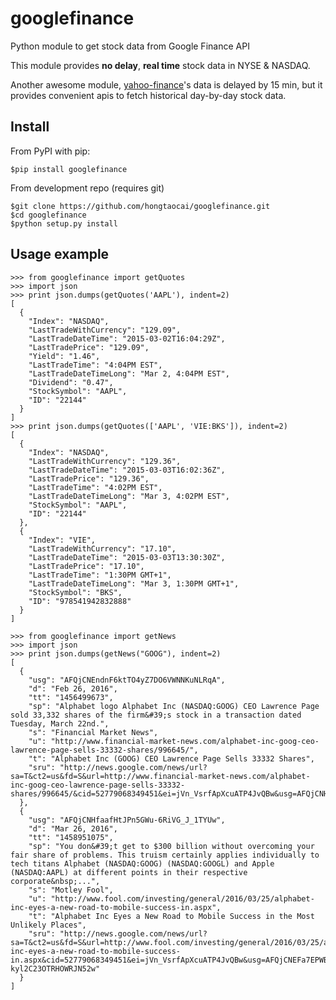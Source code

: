 # googlefinance
Python module to get stock data from Google Finance API

This module provides **no delay**, **real time** stock data in NYSE & NASDAQ. 
 
Another awesome module, [yahoo-finance](https://github.com/lukaszbanasiak/yahoo-finance)'s data is delayed by 15 min, but it provides convenient apis to fetch historical day-by-day stock data.

## Install
From PyPI with pip:
	
	$pip install googlefinance

From development repo (requires git)

	$git clone https://github.com/hongtaocai/googlefinance.git
	$cd googlefinance
	$python setup.py install

## Usage example

	>>> from googlefinance import getQuotes
	>>> import json
	>>> print json.dumps(getQuotes('AAPL'), indent=2)
	[
	  {
    	"Index": "NASDAQ", 
 	    "LastTradeWithCurrency": "129.09", 
        "LastTradeDateTime": "2015-03-02T16:04:29Z", 
        "LastTradePrice": "129.09", 
        "Yield": "1.46", 
        "LastTradeTime": "4:04PM EST", 
        "LastTradeDateTimeLong": "Mar 2, 4:04PM EST", 
        "Dividend": "0.47", 
        "StockSymbol": "AAPL", 
        "ID": "22144"
      }
    ]
    >>> print json.dumps(getQuotes(['AAPL', 'VIE:BKS']), indent=2)
    [
      {
        "Index": "NASDAQ", 
        "LastTradeWithCurrency": "129.36", 
        "LastTradeDateTime": "2015-03-03T16:02:36Z", 
        "LastTradePrice": "129.36", 
        "LastTradeTime": "4:02PM EST", 
        "LastTradeDateTimeLong": "Mar 3, 4:02PM EST", 
        "StockSymbol": "AAPL", 
        "ID": "22144"
      }, 
      {
        "Index": "VIE", 
        "LastTradeWithCurrency": "17.10", 
        "LastTradeDateTime": "2015-03-03T13:30:30Z", 
        "LastTradePrice": "17.10", 
        "LastTradeTime": "1:30PM GMT+1", 
        "LastTradeDateTimeLong": "Mar 3, 1:30PM GMT+1", 
        "StockSymbol": "BKS", 
        "ID": "978541942832888"
      }
    ]

    >>> from googlefinance import getNews
    >>> import json
    >>> print json.dumps(getNews("GOOG"), indent=2)
    [
      {
        "usg": "AFQjCNEndnF6ktTO4yZ7DO6VWNNKuNLRqA",
        "d": "Feb 26, 2016",
        "tt": "1456499673",
        "sp": "Alphabet logo Alphabet Inc (NASDAQ:GOOG) CEO Lawrence Page sold 33,332 shares of the firm&#39;s stock in a transaction dated Tuesday, March 22nd.",
        "s": "Financial Market News",
        "u": "http://www.financial-market-news.com/alphabet-inc-goog-ceo-lawrence-page-sells-33332-shares/996645/",
        "t": "Alphabet Inc (GOOG) CEO Lawrence Page Sells 33332 Shares",
        "sru": "http://news.google.com/news/url?sa=T&ct2=us&fd=S&url=http://www.financial-market-news.com/alphabet-inc-goog-ceo-lawrence-page-sells-33332-shares/996645/&cid=52779068349451&ei=jVn_VsrfApXcuATP4JvQBw&usg=AFQjCNHkHXAJIZRMHo9ciTAb7OWzj9pKvA"
      },
      {
        "usg": "AFQjCNHfaafHtJPn5GWu-6RiVG_J_1TYUw",
        "d": "Mar 26, 2016",
        "tt": "1458951075",
        "sp": "You don&#39;t get to $300 billion without overcoming your fair share of problems. This truism certainly applies individually to tech titans Alphabet (NASDAQ:GOOG) (NASDAQ:GOOGL) and Apple (NASDAQ:AAPL) at different points in their respective corporate&nbsp;...",
        "s": "Motley Fool",
        "u": "http://www.fool.com/investing/general/2016/03/25/alphabet-inc-eyes-a-new-road-to-mobile-success-in.aspx",
        "t": "Alphabet Inc Eyes a New Road to Mobile Success in the Most Unlikely Places",
        "sru": "http://news.google.com/news/url?sa=T&ct2=us&fd=S&url=http://www.fool.com/investing/general/2016/03/25/alphabet-inc-eyes-a-new-road-to-mobile-success-in.aspx&cid=52779068349451&ei=jVn_VsrfApXcuATP4JvQBw&usg=AFQjCNEFa7EPWB-kyl2C23OTRHOWRJN52w"
      }
    ]

